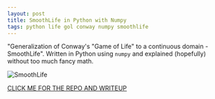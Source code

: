 ```yaml
---
layout: post
title: SmoothLife in Python with Numpy
tags: python life gol conway numpy smoothlife
---
```


"Generalization of Conway's "Game of Life" to a continuous domain - SmoothLife". Written in Python using `numpy` and explained (hopefully) without too much fancy math.

![SmoothLife](https://raw.githubusercontent.com/duckythescientist/SmoothLife/master/img/smoothlife.gif)

[CLICK ME FOR THE REPO AND WRITEUP](https://github.com/duckythescientist/SmoothLife)